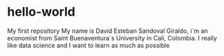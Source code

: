 # hello-world
My first repository
My name is David Esteban Sandoval Giraldo, i´m an economist from Saint Buenaventura´s University in Cali, Colombia. I really like data science and I want to learn as much as possible
